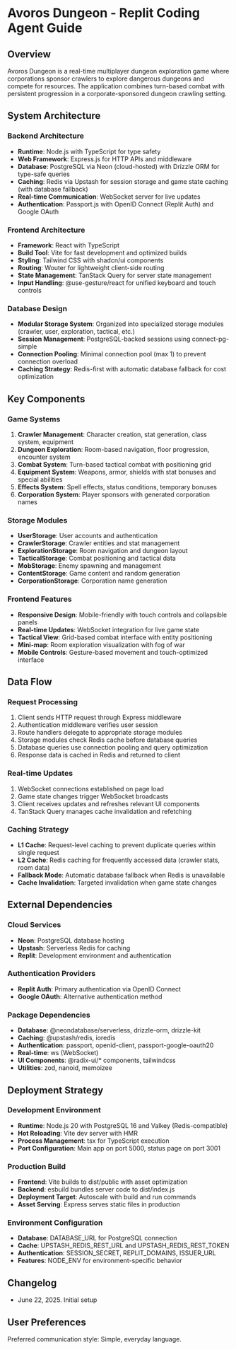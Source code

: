 # Avoros Dungeon - Replit Coding Agent Guide

## Overview

Avoros Dungeon is a real-time multiplayer dungeon exploration game where corporations sponsor crawlers to explore dangerous dungeons and compete for resources. The application combines turn-based combat with persistent progression in a corporate-sponsored dungeon crawling setting.

## System Architecture

### Backend Architecture
- **Runtime**: Node.js with TypeScript for type safety
- **Web Framework**: Express.js for HTTP APIs and middleware
- **Database**: PostgreSQL via Neon (cloud-hosted) with Drizzle ORM for type-safe queries
- **Caching**: Redis via Upstash for session storage and game state caching (with database fallback)
- **Real-time Communication**: WebSocket server for live updates
- **Authentication**: Passport.js with OpenID Connect (Replit Auth) and Google OAuth

### Frontend Architecture
- **Framework**: React with TypeScript
- **Build Tool**: Vite for fast development and optimized builds
- **Styling**: Tailwind CSS with shadcn/ui components
- **Routing**: Wouter for lightweight client-side routing
- **State Management**: TanStack Query for server state management
- **Input Handling**: @use-gesture/react for unified keyboard and touch controls

### Database Design
- **Modular Storage System**: Organized into specialized storage modules (crawler, user, exploration, tactical, etc.)
- **Session Management**: PostgreSQL-backed sessions using connect-pg-simple
- **Connection Pooling**: Minimal connection pool (max 1) to prevent connection overload
- **Caching Strategy**: Redis-first with automatic database fallback for cost optimization

## Key Components

### Game Systems
1. **Crawler Management**: Character creation, stat generation, class system, equipment
2. **Dungeon Exploration**: Room-based navigation, floor progression, encounter system
3. **Combat System**: Turn-based tactical combat with positioning grid
4. **Equipment System**: Weapons, armor, shields with stat bonuses and special abilities
5. **Effects System**: Spell effects, status conditions, temporary bonuses
6. **Corporation System**: Player sponsors with generated corporation names

### Storage Modules
- **UserStorage**: User accounts and authentication
- **CrawlerStorage**: Crawler entities and stat management
- **ExplorationStorage**: Room navigation and dungeon layout
- **TacticalStorage**: Combat positioning and tactical data
- **MobStorage**: Enemy spawning and management
- **ContentStorage**: Game content and random generation
- **CorporationStorage**: Corporation name generation

### Frontend Features
- **Responsive Design**: Mobile-friendly with touch controls and collapsible panels
- **Real-time Updates**: WebSocket integration for live game state
- **Tactical View**: Grid-based combat interface with entity positioning
- **Mini-map**: Room exploration visualization with fog of war
- **Mobile Controls**: Gesture-based movement and touch-optimized interface

## Data Flow

### Request Processing
1. Client sends HTTP request through Express middleware
2. Authentication middleware verifies user session
3. Route handlers delegate to appropriate storage modules
4. Storage modules check Redis cache before database queries
5. Database queries use connection pooling and query optimization
6. Response data is cached in Redis and returned to client

### Real-time Updates
1. WebSocket connections established on page load
2. Game state changes trigger WebSocket broadcasts
3. Client receives updates and refreshes relevant UI components
4. TanStack Query manages cache invalidation and refetching

### Caching Strategy
- **L1 Cache**: Request-level caching to prevent duplicate queries within single request
- **L2 Cache**: Redis caching for frequently accessed data (crawler stats, room data)
- **Fallback Mode**: Automatic database fallback when Redis is unavailable
- **Cache Invalidation**: Targeted invalidation when game state changes

## External Dependencies

### Cloud Services
- **Neon**: PostgreSQL database hosting
- **Upstash**: Serverless Redis for caching
- **Replit**: Development environment and authentication

### Authentication Providers
- **Replit Auth**: Primary authentication via OpenID Connect
- **Google OAuth**: Alternative authentication method

### Package Dependencies
- **Database**: @neondatabase/serverless, drizzle-orm, drizzle-kit
- **Caching**: @upstash/redis, ioredis
- **Authentication**: passport, openid-client, passport-google-oauth20
- **Real-time**: ws (WebSocket)
- **UI Components**: @radix-ui/* components, tailwindcss
- **Utilities**: zod, nanoid, memoizee

## Deployment Strategy

### Development Environment
- **Runtime**: Node.js 20 with PostgreSQL 16 and Valkey (Redis-compatible)
- **Hot Reloading**: Vite dev server with HMR
- **Process Management**: tsx for TypeScript execution
- **Port Configuration**: Main app on port 5000, status page on port 3001

### Production Build
- **Frontend**: Vite builds to dist/public with asset optimization
- **Backend**: esbuild bundles server code to dist/index.js
- **Deployment Target**: Autoscale with build and run commands
- **Asset Serving**: Express serves static files in production

### Environment Configuration
- **Database**: DATABASE_URL for PostgreSQL connection
- **Cache**: UPSTASH_REDIS_REST_URL and UPSTASH_REDIS_REST_TOKEN
- **Authentication**: SESSION_SECRET, REPLIT_DOMAINS, ISSUER_URL
- **Features**: NODE_ENV for environment-specific behavior

## Changelog

- June 22, 2025. Initial setup

## User Preferences

Preferred communication style: Simple, everyday language.